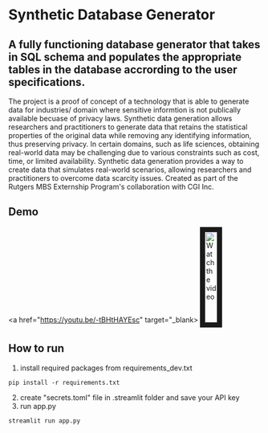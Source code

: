 # Synthetic Database Generator

## A fully functioning database generator that takes in SQL schema and populates the appropriate tables in the database accrording to the user specifications.

The project is a proof of concept of a technology that is able to generate data for industries/ domain where sensitive informtion is not publically available becuase of privacy laws. Synthetic data generation allows researchers and practitioners to generate data that retains the statistical properties of the original data while removing any identifying information, thus preserving privacy. In certain domains, such as life sciences, obtaining real-world data may be challenging due to various constraints such as cost, time, or limited availability. Synthetic data generation provides a way to create data that simulates real-world scenarios, allowing researchers and practitioners to overcome data scarcity issues. Created as part of the Rutgers MBS Externship Program's collaboration with CGI Inc.

## Demo
<a href="https://youtu.be/-tBHtHAYEsc" target="_blank>
<img src="https://ibb.co/K74fH4T" alt="Watch the video" width="24" height="180" border="10"/>
</a>

## How to run
1. install required packages from requirements_dev.txt
```
pip install -r requirements.txt
```
2. create "secrets.toml" file in .streamlit folder and save your API key
3. run app.py
```
streamlit run app.py
```
